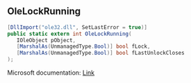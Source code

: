 ## OleLockRunning

```csharp
[DllImport("ole32.dll", SetLastError = true)]
public static extern int OleLockRunning(
   IOleObject pObject,
   [MarshalAs(UnmanagedType.Bool)] bool fLock,
   [MarshalAs(UnmanagedType.Bool)] bool fLastUnlockCloses
);
```

Microsoft documentation: [Link](https://docs.microsoft.com/en-us/windows/win32/api/ole2/nf-ole2-olelockrunning)
